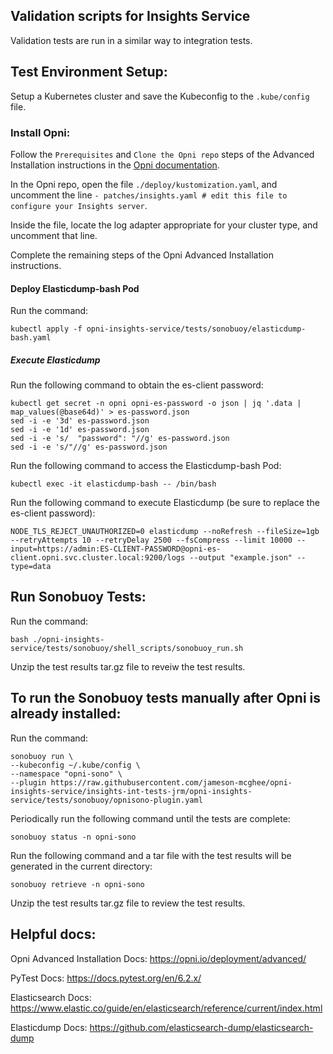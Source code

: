 ## Validation scripts for Insights Service

Validation tests are run in a similar way to integration tests.

## Test Environment Setup:

Setup a Kubernetes cluster and save the Kubeconfig to the `.kube/config` file.

### Install Opni:

Follow the `Prerequisites` and `Clone the Opni repo` steps of the Advanced Installation instructions in the [Opni documentation](https://opni.io/deployment/advanced/).

In the Opni repo, open the file `./deploy/kustomization.yaml`, and uncomment the line `- patches/insights.yaml # edit this file to configure your Insights server`.

Inside the file, locate the log adapter appropriate for your cluster type, and uncomment that line.

Complete the remaining steps of the Opni Advanced Installation instructions.

#### Deploy Elasticdump-bash Pod

Run the command:
```
kubectl apply -f opni-insights-service/tests/sonobuoy/elasticdump-bash.yaml
```

##### Execute Elasticdump

Run the following command to obtain the es-client password:
```
kubectl get secret -n opni opni-es-password -o json | jq '.data | map_values(@base64d)' > es-password.json
sed -i -e '3d' es-password.json
sed -i -e '1d' es-password.json
sed -i -e 's/  "password": "//g' es-password.json
sed -i -e 's/"//g' es-password.json
```

Run the following command to access the Elasticdump-bash Pod:
```
kubectl exec -it elasticdump-bash -- /bin/bash
```

Run the following command to execute Elasticdump (be sure to replace the es-client password):
```
NODE_TLS_REJECT_UNAUTHORIZED=0 elasticdump --noRefresh --fileSize=1gb --retryAttempts 10 --retryDelay 2500 --fsCompress --limit 10000 --input=https://admin:ES-CLIENT-PASSWORD@opni-es-client.opni.svc.cluster.local:9200/logs --output "example.json" --type=data
```

## Run Sonobuoy Tests:

Run the command: 
```
bash ./opni-insights-service/tests/sonobuoy/shell_scripts/sonobuoy_run.sh
```

Unzip the test results tar.gz file to reveiw the test results.

## To run the Sonobuoy tests manually after Opni is already installed:

Run the command: 
```
sonobuoy run \
--kubeconfig ~/.kube/config \
--namespace "opni-sono" \
--plugin https://raw.githubusercontent.com/jameson-mcghee/opni-insights-service/insights-int-tests-jrm/opni-insights-service/tests/sonobuoy/opnisono-plugin.yaml
```

Periodically run the following command until the tests are complete:
```
sonobuoy status -n opni-sono
```

Run the following command and a tar file with the test results will be generated in the current directory:
```
sonobuoy retrieve -n opni-sono
```

Unzip the test results tar.gz file to review the test results.

## Helpful docs:

Opni Advanced Installation Docs: https://opni.io/deployment/advanced/

PyTest Docs: https://docs.pytest.org/en/6.2.x/

Elasticsearch Docs: https://www.elastic.co/guide/en/elasticsearch/reference/current/index.html

Elasticdump Docs: https://github.com/elasticsearch-dump/elasticsearch-dump